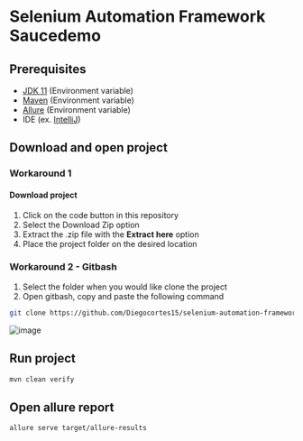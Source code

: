 # Selenium Automation Framework Saucedemo
 
## Prerequisites

- [JDK 11](https://www.oracle.com/co/java/technologies/javase/jdk11-archive-downloads.html) (Environment variable)
- [Maven](https://maven.apache.org/download.cgi) (Environment variable)
- [Allure](https://docs.qameta.io/allure-report/#_installing_a_commandline) (Environment variable)
- IDE (ex. [IntelliJ](https://www.jetbrains.com/idea/download/#section=windows))

## Download and open project

### Workaround 1

#### Download project

1. Click on the code button in this repository
2. Select the Download Zip option
3. Extract the .zip file with the **Extract here** option
4. Place the project folder on the desired location

### Workaround 2 - Gitbash

1. Select the folder when you would like clone the project
2. Open gitbash, copy and paste the following command

```bash
git clone https://github.com/Diegocortes15/selenium-automation-framework-saucedemo.git
```

![image](https://user-images.githubusercontent.com/60171460/212787114-fe2b25d3-cf72-4336-9c16-83cf3b8f30d4.png)

## Run project

```bash
mvn clean verify
```

## Open allure report

```bash
allure serve target/allure-results
```
